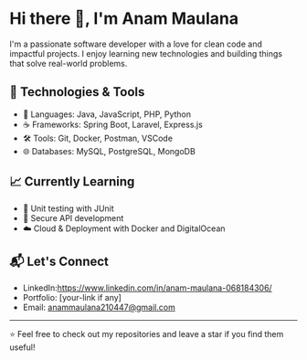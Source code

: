 # Hi there 👋, I'm Anam Maulana

I'm a passionate software developer with a love for clean code and impactful projects. I enjoy learning new technologies and building things that solve real-world problems.

## 🚀 Technologies & Tools
- 🧠 Languages: Java, JavaScript, PHP, Python
- ☕ Frameworks: Spring Boot, Laravel, Express.js
- 🛠️ Tools: Git, Docker, Postman, VSCode
- 🌐 Databases: MySQL, PostgreSQL, MongoDB

## 📈 Currently Learning
- 🧪 Unit testing with JUnit
- 🔐 Secure API development
- ☁️ Cloud & Deployment with Docker and DigitalOcean

## 📬 Let's Connect
- LinkedIn:https://www.linkedin.com/in/anam-maulana-068184306/
- Portfolio: [your-link if any]
- Email: anammaulana210447@gmail.com

---

⭐ Feel free to check out my repositories and leave a star if you find them useful!
